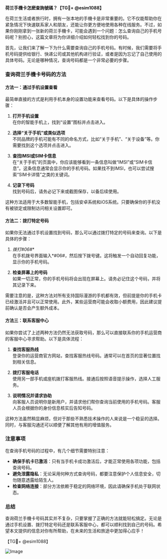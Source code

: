**荷兰手機卡怎麽查詢號碼？【TG💪+ @esim1088】**

在荷兰生活或者旅行时，拥有一张本地的手機卡是非常重要的。它不仅能帮助你在紧急情况下快速联系家人和朋友，还能让你更方便地使用各种在线服务。不过，如果你刚刚拿到一张新的荷兰手機卡，可能会遇到一个问题：怎么查询自己的手机号码呢？别担心，这篇文章将为你详细介绍如何轻松找到你的号码。

首先，让我们来了解一下为什么需要查询自己的手机号码。有时候，我们需要将手机号码提供给银行、快递公司或其他机构进行验证，或者是因为忘记了自己使用的具体号码。无论是哪种情况，查询号码都是一个非常必要的步骤。

### 查询荷兰手機卡号码的方法

#### 方法一：通过手机设置查看

最简单直接的方式是利用手机本身的设置功能来查看号码。以下是具体的操作步骤：

1. **打开手机设置**  
   在你的智能手机上，找到“设置”图标并点击进入。

2. **选择“关于手机”或类似选项**  
   不同品牌的手机可能有不同的命名方式，比如“关于手机”、“关于设备”等。你需要找到这个选项并点击进入。

3. **查找IMSI或SIM卡信息**  
   在“关于手机”的页面中，你应该能够看到一条信息叫做“IMSI”或“SIM卡信息”。这条信息通常会显示你的手机号码。如果找不到IMSI，也可以尝试搜索“SIM卡详情”之类的关键词。

4. **记录下号码**  
   找到号码后，请务必记下来或截图保存，以备后续使用。

这种方法适用于大多数智能手机，包括安卓系统和iOS系统。只要确保你的手机没有被锁定或限制访问相关设置即可。

#### 方法二：拨打特定号码

如果你无法通过手机设置找到号码，那么可以通过拨打特定的号码来查询。以下是具体的步骤：

1. **拨打*#06#**  
   在手机拨号界面输入*#06#，然后按下拨号键。这将触发一个自动回复功能，显示你的手机号码。

2. **检查屏幕上的号码**  
   如果一切正常，你的手机号码将会出现在屏幕上。请务必记住这个号码，并将其记录下来。

需要注意的是，这种方法对所有支持国际漫游的手机都有效，但前提是你的手机卡已经激活并且可以正常使用。此外，某些运营商可能会收取小额费用，因此建议提前确认是否会产生额外成本。

#### 方法三：联系客服中心

如果你尝试了上述两种方法仍然无法获取号码，那么可以直接联系你的手机运营商的客服中心寻求帮助。以下是具体流程：

1. **查找客服热线**  
   登录你的运营商官方网站，查找客服热线号码。通常可以在首页的显著位置找到相关信息。

2. **拨打客服电话**  
   使用另一部手机或座机拨打客服热线。接通后按照语音提示操作，选择人工服务。

3. **说明情况并请求协助**  
   向客服人员说明你是新用户，并请求他们帮你查询当前使用的手机号码。客服人员会根据你的身份信息核实后告知号码。

这种方法虽然稍显麻烦，但对于那些不熟悉技术操作的人来说是一个稳妥的选择。同时，与客服沟通还可以顺便了解其他有用的增值服务。

### 注意事项

在查询手机号码的过程中，有几个细节需要特别注意：

- **确保手机卡已激活**：只有当手机卡成功激活后，才能正常使用各项功能，包括查询号码。
- **避免泄露隐私**：无论采用何种方式查询号码，都要注意保护个人信息安全，切勿随意透露给陌生人。
- **检查网络连接**：部分方法依赖于稳定的网络环境，因此请确保手机处于联网状态。

### 总结

查询荷兰手機卡号码其实并不复杂，只要掌握了正确的方法就能轻松搞定。无论是通过手机设置、拨打特定号码还是联系客服中心，都可以顺利找到自己的号码。希望本文提供的信息对你有所帮助，在未来的生活和旅途中更加得心应手！

【TG💪+ @esim1088】

![Image](https://i.postimg.cc/4NQfJmqS/Snipaste-2025-05-13-00-14-12.png)